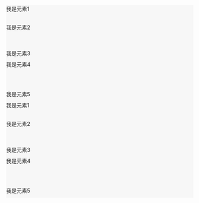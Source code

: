<style>#waterfallLayout1 > div { background: #f7f7f7; }</style>

<div id="waterfallLayout1">

<div style="height:50px;">我是元素1</div>

<div style="height:70px;">我是元素2</div>

<div style="height:30px;">我是元素3</div>

<div style="height:80px;">我是元素4</div>

<div style="height:30px;">我是元素5</div>

<div style="height:50px;">我是元素1</div>

<div style="height:70px;">我是元素2</div>

<div style="height:30px;">我是元素3</div>

<div style="height:80px;">我是元素4</div>

<div style="height:30px;">我是元素5</div>

</div>

<script class="doc-demo">waterfallLayout(document.getElementById('waterfallLayout1'))</script>